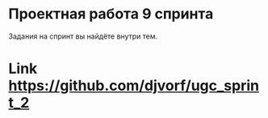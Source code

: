 # Проектная работа 9 спринта

Задания на спринт вы найдёте внутри тем.

# Link https://github.com/djvorf/ugc_sprint_2